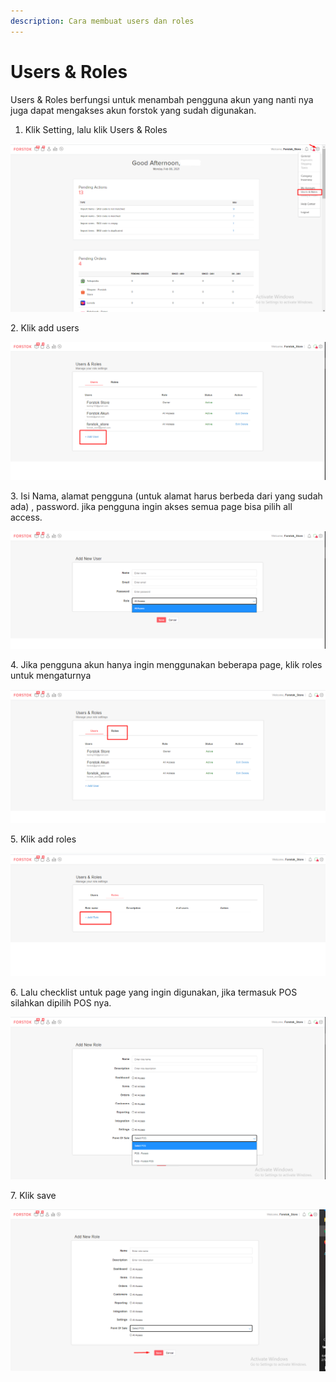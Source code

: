 ```yaml
---
description: Cara membuat users dan roles
---
```


# Users & Roles

Users & Roles berfungsi untuk menambah pengguna akun yang nanti nya juga dapat mengakses akun forstok yang sudah digunakan.

1. Klik Setting, lalu klik Users & Roles

![](<../../.gitbook/assets/image (254).png>)

2\. Klik add users

![](<../../.gitbook/assets/image (164).png>)

3\. Isi Nama, alamat pengguna (untuk alamat harus berbeda dari yang sudah ada) , password. jika pengguna ingin akses semua page bisa pilih all access.

![](<../../.gitbook/assets/image (202).png>)

4\. Jika pengguna akun hanya ingin menggunakan beberapa page, klik roles untuk mengaturnya

![](<../../.gitbook/assets/image (230).png>)

5\. Klik add roles

![](<../../.gitbook/assets/image (25) (1).png>)

6\. Lalu checklist untuk page yang ingin digunakan, jika termasuk POS silahkan dipilih POS nya.

![](<../../.gitbook/assets/image (192).png>)

7\. Klik save

![](<../../.gitbook/assets/image (232).png>)
